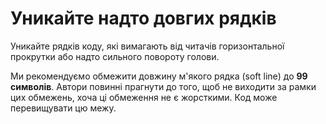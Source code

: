 # Уникайте надто довгих рядків

Уникайте рядків коду, які вимагають від читачів горизонтальної прокрутки
або надто сильного повороту голови.

Ми рекомендуємо обмежити довжину м'якого рядка (soft line) до **99 символів**.
Автори повинні прагнути до того, щоб не виходити за рамки цих обмежень,
хоча ці обмеження не є жорсткими. Код може перевищувати цю межу.
